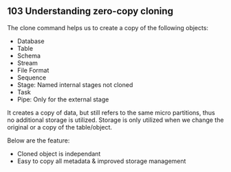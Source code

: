 ## 103 Understanding zero-copy cloning
The clone command helps us to create a copy of the following objects:
- Database
- Table
- Schema
- Stream
- File Format
- Sequence
- Stage: Named internal stages not cloned
- Task
- Pipe: Only for the external stage
  
It creates a copy of data, but still refers to the same micro partitions, thus no additional storage is utilized. Storage is only utilized when we change the original or a copy of the table/object.

Below are the feature:

- Cloned object is independant
- Easy to copy all metadata & improved storage management


